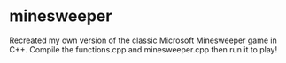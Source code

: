 # minesweeper
Recreated my own version of the classic Microsoft Minesweeper game in C++. Compile the functions.cpp and minesweeper.cpp then run it to play!
